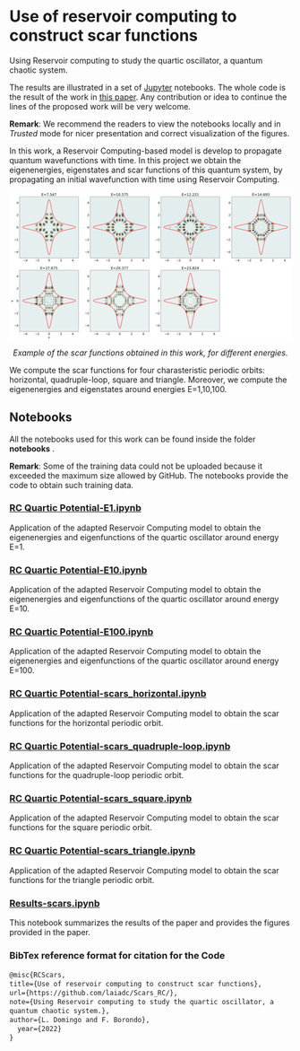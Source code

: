 # Use of reservoir computing to construct scar functions

Using Reservoir computing to study the quartic oscillator, a quantum chaotic system.

The results are illustrated in a set of [Jupyter](https://jupyter.org/) notebooks. The whole code is the result of the work in <a href = "https://arxiv.org/abs/" target="_blank"> this paper</a>. Any contribution or idea to continue the lines of the proposed work will be very welcome.

**Remark**: We recommend the readers to view the notebooks locally and in *Trusted* mode for nicer presentation and correct visualization of the figures. 

In this work, a Reservoir Computing-based model is develop to propagate quantum wavefunctions with time.  In this project we obtain the eigenenergies, eigenstates and scar functions of this quantum system, by propagating an initial wavefunction with time using Reservoir Computing.

<p align="center"><img src="https://github.com/laiadc/Scars_RC/blob/main/scars_caramelo.PNG"  align=middle width=600pt />
</p>
<p align="center">
<em>Example of the scar functions obtained in this work, for different energies. </em>
</p>

We compute the scar functions for four charasteristic periodic orbits: horizontal, quadruple-loop, square and triangle. Moreover, we compute the eigenenergies and eigenstates around energies E=1,10,100.

## Notebooks

All the notebooks used for this work can be found inside the folder **notebooks** .

**Remark**: Some of the training data could not be uploaded because it exceeded the maximum size allowed by GitHub. The notebooks provide the code to obtain such training data. 

### [RC Quartic Potential-E1.ipynb](https://github.com/laiadc/Scars_RC/blob/main/notebooks/RC%20Quartic%20Potential-E1.ipynb)
Application of the adapted Reservoir Computing model to obtain the eigenenergies and eigenfunctions of the quartic oscillator around energy E=1.

### [RC Quartic Potential-E10.ipynb](https://github.com/laiadc/Scars_RC/blob/main/notebooks/RC%20Quartic%20Potential-E10.ipynb)
Application of the adapted Reservoir Computing model to obtain the eigenenergies and eigenfunctions of the quartic oscillator around energy E=10.

### [RC Quartic Potential-E100.ipynb](https://github.com/laiadc/Scars_RC/blob/main/notebooks/RC%20Quartic%20Potential-E100.ipynb)
Application of the adapted Reservoir Computing model to obtain the eigenenergies and eigenfunctions of the quartic oscillator around energy E=100.

### [RC Quartic Potential-scars_horizontal.ipynb](https://github.com/laiadc/Scars_RC/blob/main/notebooks/RC%20Quartic%20Potential-scars_horizontal.ipynb)
Application of the adapted Reservoir Computing model to obtain the scar functions for the horizontal periodic orbit.

### [RC Quartic Potential-scars_quadruple-loop.ipynb](https://github.com/laiadc/Scars_RC/blob/main/notebooks/RC%20Quartic%20Potential-scars_quadruple-loop.ipynb)
Application of the adapted Reservoir Computing model to obtain the scar functions for the quadruple-loop periodic orbit.

### [RC Quartic Potential-scars_square.ipynb](https://github.com/laiadc/Scars_RC/blob/main/notebooks/RC%20Quartic%20Potential-scars_square.ipynb)
Application of the adapted Reservoir Computing model to obtain the scar functions for the square periodic orbit.

### [RC Quartic Potential-scars_triangle.ipynb](https://github.com/laiadc/Scars_RC/blob/main/notebooks/RC%20Quartic%20Potential-scars_triangle.ipynb)
Application of the adapted Reservoir Computing model to obtain the scar functions for the triangle periodic orbit.

### [Results-scars.ipynb](https://github.com/laiadc/Scars_RC/blob/main/notebooks/Results-scars.ipynb)
This notebook summarizes the results of the paper and provides the figures provided in the paper.

### BibTex reference format for citation for the Code
```
@misc{RCScars,
title={Use of reservoir computing to construct scar functions},
url={https://github.com/laiadc/Scars_RC/},
note={Using Reservoir computing to study the quartic oscillator, a quantum chaotic system.},
author={L. Domingo and F. Borondo},
  year={2022}
}



